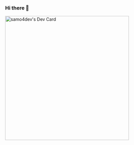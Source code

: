 ### Hi there 👋

<a href="https://app.daily.dev/samo4dev"><img src="https://api.daily.dev/devcards/b93c10006b32471e86b529e6e881b57c.png?r=1x3" width="400" alt="samo4dev's Dev Card"/></a>

<!--
**samo4fun/samo4fun** is a ✨ _special_ ✨ repository because its `README.md` (this file) appears on your GitHub profile.

Here are some ideas to get you started:

- 🔭 I’m currently working on ...
- 🌱 I’m currently learning ...
- 👯 I’m looking to collaborate on ...
- 🤔 I’m looking for help with ...
- 💬 Ask me about ...
- 📫 How to reach me: ...
- 😄 Pronouns: ...
- ⚡ Fun fact: ...
-->
